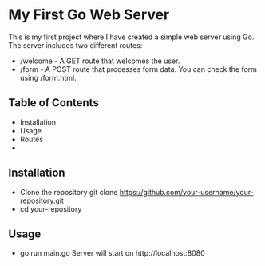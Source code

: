 
# My First Go Web Server

This is my first project where I have created a simple web server using Go. The server includes two different routes:

- /welcome - A GET route that welcomes the user.
- /form - A POST route that processes form data. You can check the form using /form.html.


## Table of Contents

- Installation
- Usage
- Routes
- 
## Installation

- Clone the repository
  git clone https://github.com/your-username/your-repository.git
- cd your-repository

## Usage

- go run main.go
  Server will start on http://localhost:8080
